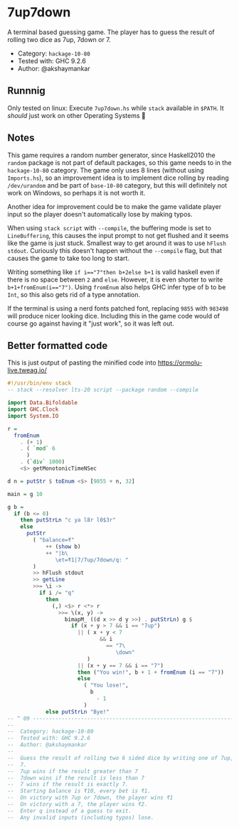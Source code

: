 # 7up7down

A terminal based guessing game. The player has to guess the result of rolling
two dice as 7up, 7down or 7.

* Category: `hackage-10-80`
* Tested with: GHC 9.2.6
* Author: @akshaymankar

## Runnnig

Only tested on linux: Execute `7up7down.hs` while `stack` available in
`$PATH`. It _should_ just work on other Operating Systems 🤞

## Notes

This game requires a random number generator, since Haskell2010 the `random`
package is not part of default packages, so this game needs to in the
`hackage-10-80` category. The game only uses 8 lines (without using
`Imports.hs`), so an improvement idea is to implement dice rolling by reading
`/dev/urandom` and be part of `base-10-80` category, but this will definitely
not work on Windows, so perhaps it is not worth it.

Another idea for improvement could be to make the game validate player input so
the player doesn't automatically lose by making typos.

When using `stack script` with `--compile`, the buffering mode is set to
`LineBuffering`, this causes the input prompt to not get flushed and it seems
like the game is just stuck. Smallest way to get around it was to use `hFlush
stdout`. Curiously this doesn't happen without the `--compile` flag, but that
causes the game to take too long to start.

Writing something like `if i=="7"then b+2else b+1` is valid haskell even if
there is no space between `2` and `else`. However, it is even shorter to write
`b+1+fromEnum(i=="7")`. Using `fromEnum` also helps GHC infer type of b to be
`Int`, so this also gets rid of a type annotation.

If the terminal is using a nerd fonts patched font, replacing `9855` with
`983498` will produce nicer looking dice. Including this in the game code would
of course go against having it "just work", so it was left out.

## Better formatted code

This is just output of pasting the minified code into https://ormolu-live.tweag.io/

```haskell
#!/usr/bin/env stack
-- stack --resolver lts-20 script --package random --compile

import Data.Bifoldable
import GHC.Clock
import System.IO

r =
  fromEnum
    . (+ 1)
    . ( `mod` 6
      )
    . (`div` 1000)
    <$> getMonotonicTimeNSec

d n = putStr $ toEnum <$> [9855 + n, 32]

main = g 10

g b =
  if (b <= 0)
    then putStrLn "c ya l8r l0$3r"
    else
      putStr
        ( "balance=₹"
            ++ (show b)
            ++ "|b\
               \et=₹1|7/7up/7down/q: "
        )
        >> hFlush stdout
        >> getLine
        >>= \i ->
          if i /= "q"
            then
              (,) <$> r <*> r
                >>= \(x, y) ->
                  bimapM_ ((d x >> d y >>) . putStrLn) g $
                    if (x + y > 7 && i == "7up")
                      || ( x + y < 7
                             && i
                               == "7\
                                  \down"
                         )
                      || (x + y == 7 && i == "7")
                      then ("You win!", b + 1 + fromEnum (i == "7"))
                      else
                        ( "You lose!",
                          b
                            - 1
                        )
            else putStrLn "Bye!"
-- ^ 09 ------------------------------------------------------------------ 80> --
--
--  Category: hackage-10-80
--  Tested with: GHC 9.2.6
--  Author: @akshaymankar
--
--  Guess the result of rolling two 6 sided dice by writing one of 7up, 7down or
--  7.
--  7up wins if the result greater than 7
--  7down wins if the result is less than 7
--  7 wins if the result is exactly 7.
--  Starting balance is ₹10, every bet is ₹1.
--  On victory with 7up or 7down, the player wins ₹1
--  On victory with a 7, the player wins ₹2.
--  Enter q instead of a guess to exit.
--  Any invalid inputs (including typos) lose.
```
